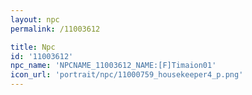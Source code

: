 ```yaml
---
layout: npc
permalink: /11003612

title: Npc
id: '11003612'
npc_name: 'NPCNAME_11003612_NAME:[F]Timaion01'
icon_url: 'portrait/npc/11000759_housekeeper4_p.png'
---
```

